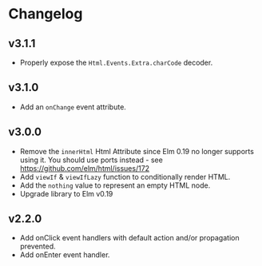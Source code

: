# Changelog

## v3.1.1

* Properly expose the `Html.Events.Extra.charCode` decoder.

## v3.1.0

* Add an `onChange` event attribute.

## v3.0.0

* Remove the `innerHtml` Html Attribute since Elm 0.19 no longer supports using
  it. You should use ports instead - see https://github.com/elm/html/issues/172
* Add `viewIf` & `viewIfLazy` function to conditionally render HTML.
* Add the `nothing` value to represent an empty HTML node.
* Upgrade library to Elm v0.19

## v2.2.0

* Add onClick event handlers with default action and/or propagation prevented.
* Add onEnter event handler.
